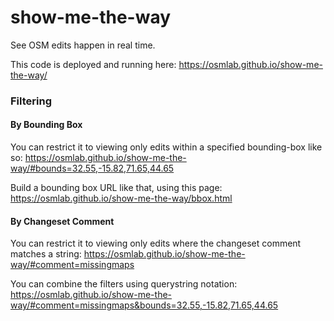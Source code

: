 show-me-the-way
===============

See OSM edits happen in real time.

This code is deployed and running here:
https://osmlab.github.io/show-me-the-way/

### Filtering

#### By Bounding Box

You can restrict it to viewing only edits within a specified bounding-box like so:
https://osmlab.github.io/show-me-the-way/#bounds=32.55,-15.82,71.65,44.65

Build a bounding box URL like that, using this page:
https://osmlab.github.io/show-me-the-way/bbox.html

#### By Changeset Comment

You can restrict it to viewing only edits where the changeset comment matches a string:
https://osmlab.github.io/show-me-the-way/#comment=missingmaps

You can combine the filters using querystring notation:
https://osmlab.github.io/show-me-the-way/#comment=missingmaps&bounds=32.55,-15.82,71.65,44.65
